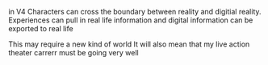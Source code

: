 in V4 Characters can cross the boundary between reality and digitial reality. Experiences can pull in real life information and digital information can be exported to real life

This may require a new kind of world
It will also mean that my live action theater carrerr must be going very well